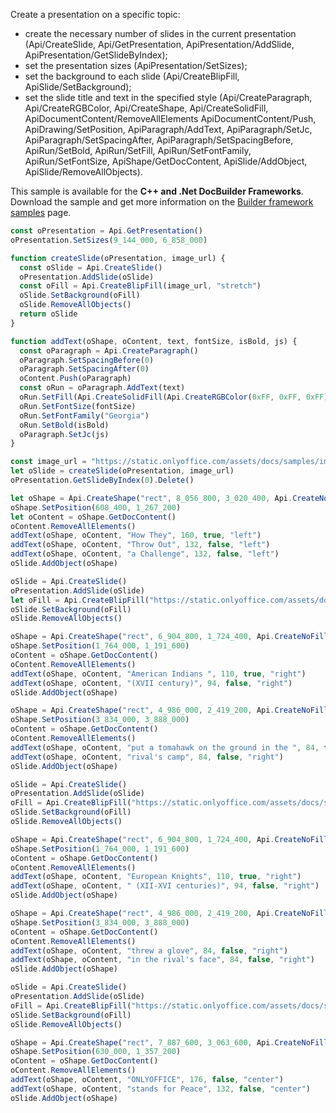Create a presentation on a specific topic:

- create the necessary number of slides in the current presentation (Api/CreateSlide, Api/GetPresentation, ApiPresentation/AddSlide, ApiPresentation/GetSlideByIndex);
- set the presentation sizes (ApiPresentation/SetSizes);
- set the background to each slide (Api/CreateBlipFill, ApiSlide/SetBackground);
- set the slide title and text in the specified style (Api/CreateParagraph, Api/CreateRGBColor, Api/CreateShape, Api/CreateSolidFill, ApiDocumentContent/RemoveAllElements ApiDocumentContent/Push, ApiDrawing/SetPosition, ApiParagraph/AddText, ApiParagraph/SetJc, ApiParagraph/SetSpacingAfter, ApiParagraph/SetSpacingBefore, ApiRun/SetBold, ApiRun/SetFill, ApiRun/SetFontFamily, ApiRun/SetFontSize, ApiShape/GetDocContent, ApiSlide/AddObject, ApiSlide/RemoveAllObjects).

This sample is available for the **C++ and .Net DocBuilder Frameworks**.
Download the sample and get more information on the [Builder framework samples](../../../document-builder/builder-framework/builder-framework-samples/builder-framework-samples.md) page.

```ts document-builder={"documentType": "slide", "editorConfig": {"customization": {"zoom": 60}}}
const oPresentation = Api.GetPresentation()
oPresentation.SetSizes(9_144_000, 6_858_000)

function createSlide(oPresentation, image_url) {
  const oSlide = Api.CreateSlide()
  oPresentation.AddSlide(oSlide)
  const oFill = Api.CreateBlipFill(image_url, "stretch")
  oSlide.SetBackground(oFill)
  oSlide.RemoveAllObjects()
  return oSlide
}

function addText(oShape, oContent, text, fontSize, isBold, js) {
  const oParagraph = Api.CreateParagraph()
  oParagraph.SetSpacingBefore(0)
  oParagraph.SetSpacingAfter(0)
  oContent.Push(oParagraph)
  const oRun = oParagraph.AddText(text)
  oRun.SetFill(Api.CreateSolidFill(Api.CreateRGBColor(0xFF, 0xFF, 0xFF)))
  oRun.SetFontSize(fontSize)
  oRun.SetFontFamily("Georgia")
  oRun.SetBold(isBold)
  oParagraph.SetJc(js)
}

const image_url = "https://static.onlyoffice.com/assets/docs/samples/img/presentation_gun.png"
let oSlide = createSlide(oPresentation, image_url)
oPresentation.GetSlideByIndex(0).Delete()

let oShape = Api.CreateShape("rect", 8_056_800, 3_020_400, Api.CreateNoFill(), Api.CreateStroke(0, Api.CreateNoFill()))
oShape.SetPosition(608_400, 1_267_200)
let oContent = oShape.GetDocContent()
oContent.RemoveAllElements()
addText(oShape, oContent, "How They", 160, true, "left")
addText(oShape, oContent, "Throw Out", 132, false, "left")
addText(oShape, oContent, "a Challenge", 132, false, "left")
oSlide.AddObject(oShape)

oSlide = Api.CreateSlide()
oPresentation.AddSlide(oSlide)
let oFill = Api.CreateBlipFill("https://static.onlyoffice.com/assets/docs/samples/img/presentation_axe.png", "stretch")
oSlide.SetBackground(oFill)
oSlide.RemoveAllObjects()

oShape = Api.CreateShape("rect", 6_904_800, 1_724_400, Api.CreateNoFill(), Api.CreateStroke(0, Api.CreateNoFill()))
oShape.SetPosition(1_764_000, 1_191_600)
oContent = oShape.GetDocContent()
oContent.RemoveAllElements()
addText(oShape, oContent, "American Indians ", 110, true, "right")
addText(oShape, oContent, "(XVII century)", 94, false, "right")
oSlide.AddObject(oShape)

oShape = Api.CreateShape("rect", 4_986_000, 2_419_200, Api.CreateNoFill(), Api.CreateStroke(0, Api.CreateNoFill()))
oShape.SetPosition(3_834_000, 3_888_000)
oContent = oShape.GetDocContent()
oContent.RemoveAllElements()
addText(oShape, oContent, "put a tomahawk on the ground in the ", 84, false, "right")
addText(oShape, oContent, "rival's camp", 84, false, "right")
oSlide.AddObject(oShape)

oSlide = Api.CreateSlide()
oPresentation.AddSlide(oSlide)
oFill = Api.CreateBlipFill("https://static.onlyoffice.com/assets/docs/samples/img/presentation_knight.png", "stretch")
oSlide.SetBackground(oFill)
oSlide.RemoveAllObjects()

oShape = Api.CreateShape("rect", 6_904_800, 1_724_400, Api.CreateNoFill(), Api.CreateStroke(0, Api.CreateNoFill()))
oShape.SetPosition(1_764_000, 1_191_600)
oContent = oShape.GetDocContent()
oContent.RemoveAllElements()
addText(oShape, oContent, "European Knights", 110, true, "right")
addText(oShape, oContent, " (XII-XVI centuries)", 94, false, "right")
oSlide.AddObject(oShape)

oShape = Api.CreateShape("rect", 4_986_000, 2_419_200, Api.CreateNoFill(), Api.CreateStroke(0, Api.CreateNoFill()))
oShape.SetPosition(3_834_000, 3_888_000)
oContent = oShape.GetDocContent()
oContent.RemoveAllElements()
addText(oShape, oContent, "threw a glove", 84, false, "right")
addText(oShape, oContent, "in the rival's face", 84, false, "right")
oSlide.AddObject(oShape)

oSlide = Api.CreateSlide()
oPresentation.AddSlide(oSlide)
oFill = Api.CreateBlipFill("https://static.onlyoffice.com/assets/docs/samples/img/presentation_sky.png", "stretch")
oSlide.SetBackground(oFill)
oSlide.RemoveAllObjects()

oShape = Api.CreateShape("rect", 7_887_600, 3_063_600, Api.CreateNoFill(), Api.CreateStroke(0, Api.CreateNoFill()))
oShape.SetPosition(630_000, 1_357_200)
oContent = oShape.GetDocContent()
oContent.RemoveAllElements()
addText(oShape, oContent, "ONLYOFFICE", 176, false, "center")
addText(oShape, oContent, "stands for Peace", 132, false, "center")
oSlide.AddObject(oShape)
```
